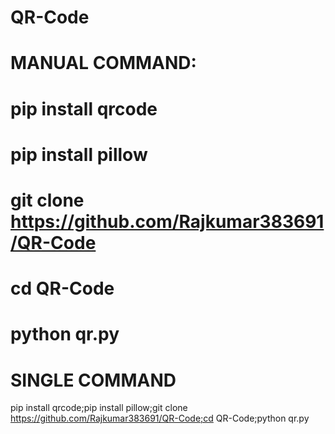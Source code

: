 # QR-Code


# MANUAL COMMAND:



# pip install qrcode


# pip install pillow


# git clone https://github.com/Rajkumar383691/QR-Code


# cd QR-Code


# python qr.py




# SINGLE COMMAND


pip install qrcode;pip install pillow;git clone https://github.com/Rajkumar383691/QR-Code;cd QR-Code;python qr.py
